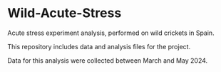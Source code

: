 # Wild-Acute-Stress
Acute stress experiment analysis, performed on wild crickets in Spain. 

This repository includes data and analysis files for the project. 

Data for this analysis were collected between March and May 2024. 
